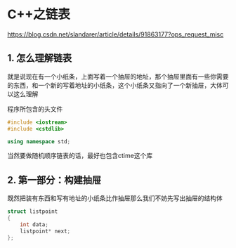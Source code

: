 # C++之链表

https://blog.csdn.net/slandarer/article/details/91863177?ops_request_misc

## 1. 怎么理解链表

就是说现在有一个小纸条，上面写着一个抽屉的地址，那个抽屉里面有一些你需要的东西，和一个新的写着地址的小纸条，这个小纸条又指向了一个新抽屉，大体可以这么理解

程序所包含的头文件

```cpp
#include <iostream>
#include <cstdlib>

using namespace std;
```

当然要做随机顺序链表的话，最好也包含ctime这个库

## 2. 第一部分：构建抽屉

既然把装有东西和写有地址的小纸条比作抽屉那么我们不妨先写出抽屉的结构体

```cpp
struct listpoint
{
    int data;
    listpoint* next;
};
```







